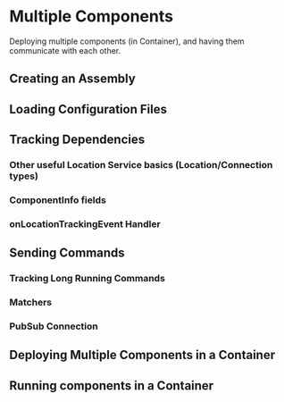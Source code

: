 # Multiple Components

Deploying multiple components (in Container), and having them communicate with each other.

## Creating an Assembly

## Loading Configuration Files

## Tracking Dependencies

### Other useful Location Service basics (Location/Connection types)
### ComponentInfo fields
### onLocationTrackingEvent Handler

## Sending Commands

### Tracking Long Running Commands

### Matchers

### PubSub Connection

## Deploying Multiple Components in a Container

## Running components in a Container